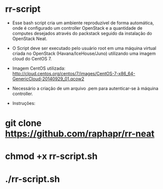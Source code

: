 # rr-script

- Esse bash script cria um ambiente reproduzível de forma automática, onde é configurado um controller OpenStack e a quantidade de computes desejados através do packstack seguido da instalação do OpenStack Neat.

- O Script deve ser executado pelo usuário root em uma máquina virtual criada no OpenStack (Havana/IceHouse/Juno) utilizando uma imagem cloud do CentOS 7.

- Imagem CentOS utilizada: http://cloud.centos.org/centos/7/images/CentOS-7-x86_64-GenericCloud-20140929_01.qcow2

- Necessário a criação de um arquivo .pem para autenticar-se à máquina controller.

- Instruções:

# git clone https://github.com/raphapr/rr-neat
# chmod +x rr-script.sh
# ./rr-script.sh
